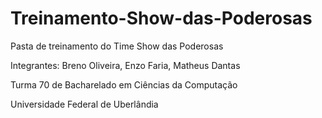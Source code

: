 # Treinamento-Show-das-Poderosas
Pasta de treinamento do Time Show das Poderosas

Integrantes: Breno Oliveira, Enzo Faria, Matheus Dantas

Turma 70 de Bacharelado em Ciências da Computação

Universidade Federal de Uberlândia
